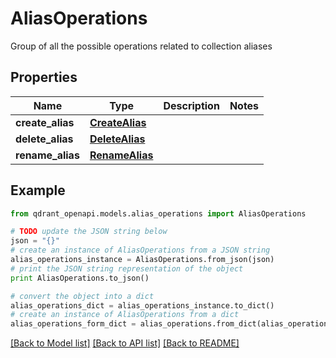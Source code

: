 # AliasOperations

Group of all the possible operations related to collection aliases

## Properties
Name | Type | Description | Notes
------------ | ------------- | ------------- | -------------
**create_alias** | [**CreateAlias**](CreateAlias.md) |  | 
**delete_alias** | [**DeleteAlias**](DeleteAlias.md) |  | 
**rename_alias** | [**RenameAlias**](RenameAlias.md) |  | 

## Example

```python
from qdrant_openapi.models.alias_operations import AliasOperations

# TODO update the JSON string below
json = "{}"
# create an instance of AliasOperations from a JSON string
alias_operations_instance = AliasOperations.from_json(json)
# print the JSON string representation of the object
print AliasOperations.to_json()

# convert the object into a dict
alias_operations_dict = alias_operations_instance.to_dict()
# create an instance of AliasOperations from a dict
alias_operations_form_dict = alias_operations.from_dict(alias_operations_dict)
```
[[Back to Model list]](../README.md#documentation-for-models) [[Back to API list]](../README.md#documentation-for-api-endpoints) [[Back to README]](../README.md)


